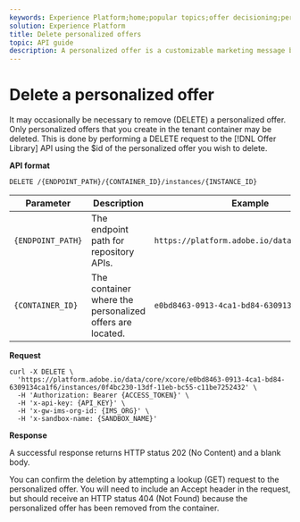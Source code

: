 ```yaml
---
keywords: Experience Platform;home;popular topics;offer decisioning;personalized offers;delete;delete personalized offers
solution: Experience Platform
title: Delete personalized offers
topic: API guide
description: A personalized offer is a customizable marketing message based on eligibility rules and constraints.
---
```


# Delete a personalized offer

It may occasionally be necessary to remove (DELETE) a personalized offer. Only personalized offers that you create in the tenant container may be deleted. This is done by performing a DELETE request to the [!DNL Offer Library] API using the $id of the personalized offer you wish to delete.

**API format**

```http
DELETE /{ENDPOINT_PATH}/{CONTAINER_ID}/instances/{INSTANCE_ID}
```

| Parameter | Description | Example |
| --------- | ----------- | ------- |
| `{ENDPOINT_PATH}` | The endpoint path for repository APIs. | `https://platform.adobe.io/data/core/xcore/` |
| `{CONTAINER_ID}` | The container where the personalized offers are located. | `e0bd8463-0913-4ca1-bd84-6309134ca1f6` |

**Request**

```shell
curl -X DELETE \
  'https://platform.adobe.io/data/core/xcore/e0bd8463-0913-4ca1-bd84-6309134ca1f6/instances/0f4bc230-13df-11eb-bc55-c11be7252432' \
  -H 'Authorization: Bearer {ACCESS_TOKEN}' \
  -H 'x-api-key: {API_KEY}' \
  -H 'x-gw-ims-org-id: {IMS_ORG}' \
  -H 'x-sandbox-name: {SANDBOX_NAME}'
```

**Response**

A successful response returns HTTP status 202 (No Content) and a blank body.

You can confirm the deletion by attempting a lookup (GET) request to the personalized offer. You will need to include an Accept header in the request, but should receive an HTTP status 404 (Not Found) because the personalized offer has been removed from the container.